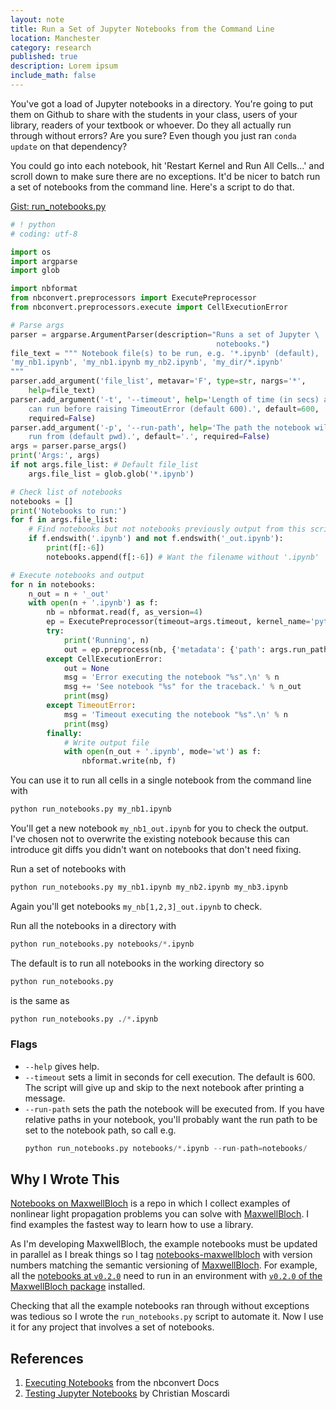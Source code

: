 ```yaml
---
layout: note
title: Run a Set of Jupyter Notebooks from the Command Line
location: Manchester
category: research
published: true
description: Lorem ipsum
include_math: false
---
```


You've got a load of Jupyter notebooks in a directory. You're going to put them
on Github to share with the students in your class, users of your library,
readers of your textbook or whoever. Do they all actually run through without
errors? Are you sure? Even though you just ran `conda update` on that
dependency?

You could go into each notebook, hit 'Restart Kernel and Run All Cells…' and
scroll down to make sure there are no exceptions. It'd be nicer to batch
run a set of notebooks from the command line. Here's a script to do that.

<aside><a href="https://gist.github.com/tommyogden/ec79f2ebe2baf45655445b575dc7f540">Gist: run_notebooks.py</a></aside>

```py
# ! python
# coding: utf-8

import os
import argparse
import glob

import nbformat
from nbconvert.preprocessors import ExecutePreprocessor
from nbconvert.preprocessors.execute import CellExecutionError

# Parse args
parser = argparse.ArgumentParser(description="Runs a set of Jupyter \
                                              notebooks.")
file_text = """ Notebook file(s) to be run, e.g. '*.ipynb' (default),
'my_nb1.ipynb', 'my_nb1.ipynb my_nb2.ipynb', 'my_dir/*.ipynb'
"""
parser.add_argument('file_list', metavar='F', type=str, nargs='*', 
    help=file_text)
parser.add_argument('-t', '--timeout', help='Length of time (in secs) a cell \
    can run before raising TimeoutError (default 600).', default=600, 
    required=False)
parser.add_argument('-p', '--run-path', help='The path the notebook will be \
    run from (default pwd).', default='.', required=False)
args = parser.parse_args()
print('Args:', args)
if not args.file_list: # Default file_list
    args.file_list = glob.glob('*.ipynb')

# Check list of notebooks
notebooks = []
print('Notebooks to run:')
for f in args.file_list:
    # Find notebooks but not notebooks previously output from this script
    if f.endswith('.ipynb') and not f.endswith('_out.ipynb'):
        print(f[:-6])
        notebooks.append(f[:-6]) # Want the filename without '.ipynb'

# Execute notebooks and output
for n in notebooks:
    n_out = n + '_out'
    with open(n + '.ipynb') as f:
        nb = nbformat.read(f, as_version=4)
        ep = ExecutePreprocessor(timeout=args.timeout, kernel_name='python3')
        try:
            print('Running', n)
            out = ep.preprocess(nb, {'metadata': {'path': args.run_path}})
        except CellExecutionError:
            out = None
            msg = 'Error executing the notebook "%s".\n' % n
            msg += 'See notebook "%s" for the traceback.' % n_out
            print(msg)
        except TimeoutError:
            msg = 'Timeout executing the notebook "%s".\n' % n
            print(msg)
        finally:
            # Write output file
            with open(n_out + '.ipynb', mode='wt') as f:
                nbformat.write(nb, f)
```

You can use it to run all cells in a single notebook from the command line with
```py
python run_notebooks.py my_nb1.ipynb
```
You'll get a new notebook `my_nb1_out.ipynb` for you to check the output.
I've chosen not to overwrite the existing notebook because this can introduce
git diffs you didn't want on notebooks that don't need fixing.


Run a set of notebooks with
```py
python run_notebooks.py my_nb1.ipynb my_nb2.ipynb my_nb3.ipynb
```

Again you'll get notebooks `my_nb[1,2,3]_out.ipynb` to check.


Run all the notebooks in a directory with
```py
python run_notebooks.py notebooks/*.ipynb
```

The default is to run all notebooks in the working directory so 
```py
python run_notebooks.py 
```
is the same as 
```py
python run_notebooks.py ./*.ipynb
```

### Flags

- `--help` gives help.
- `--timeout` sets a limit in seconds for cell execution. The default is 600.
  The script will give up and skip to the next notebook after printing a
  message.
- `--run-path` sets the path the notebook will be executed from. If you have
  relative paths in your notebook, you'll probably want the run path to be set
  to the notebook path, so call e.g.
  ```py
  python run_notebooks.py notebooks/*.ipynb --run-path=notebooks/
  ```


## Why I Wrote This

[Notebooks on MaxwellBloch][nbmb] is a repo in which I collect examples of 
nonlinear light propagation problems you can solve with [MaxwellBloch][mb]. I 
find examples the fastest way to learn how to use a library.

As I'm developing MaxwellBloch, the example notebooks must be updated in
parallel as I break things so I tag [notebooks-maxwellbloch][nbmb] with version
numbers matching the semantic versioning of [MaxwellBloch][mb]. For example, all
the [notebooks at `v0.2.0`][nbmb-020] need to run in an environment with
[`v0.2.0` of the MaxwellBloch package][mb-020] installed.

Checking that all the example notebooks ran through without exceptions was 
tedious so I wrote the `run_notebooks.py` script to automate it. Now I 
use it for any project that involves a set of notebooks.

## References

1. [Executing Notebooks](https://nbconvert.readthedocs.io/en/latest/execute_api.html#executing-notebooks-using-the-python-api-interface) from the nbconvert Docs
2. [Testing Jupyter Notebooks](http://www.christianmoscardi.com/blog/2016/01/20/jupyter-testing.html) by Christian Moscardi

[nbmb]: https://github.com/tommyogden/notebooks-maxwellbloch
[mb]: https://github.com/tommyogden/maxwellbloch


[nbmb-020]: https://github.com/tommyogden/notebooks-maxwellbloch/releases/tag/v0.2.0
[mb-020]: https://github.com/tommyogden/maxwellbloch/releases/tag/v0.2.0
